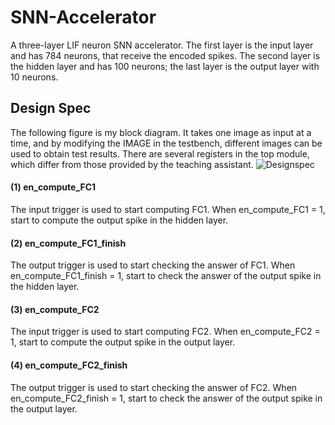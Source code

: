 # SNN-Accelerator
A three-layer LIF neuron SNN accelerator. 
The first layer is the input layer and has 784 neurons, that receive the encoded spikes. The second layer is the hidden layer and has 100 neurons; the last layer is the output layer with 10 neurons.

## Design Spec
The following figure is my block diagram. It takes one image as input at a time, and by modifying the IMAGE in the testbench, different images can be used to obtain test results. There are several registers in the top module, which differ from those provided by the teaching assistant.
![Designspec]([https://www.mathworks.com/help/examples/audio_wavelet/win64/SpeakerIdentificationUsingPitchAndMFCCExample_01.png](https://github.com/hsieh672/SNN-Accelerator/blob/main/image/design%20spec.jpg)https://github.com/hsieh672/SNN-Accelerator/blob/main/image/design%20spec.jpg)  
#### (1) en_compute_FC1
The input trigger is used to start computing FC1. When en_compute_FC1 = 1, start to compute the output spike in the hidden layer.
#### (2) en_compute_FC1_finish
The output trigger is used to start checking the answer of FC1. When en_compute_FC1_finish = 1, start to check the answer of the output spike in the hidden layer.
#### (3) en_compute_FC2
The input trigger is used to start computing FC2. When en_compute_FC2 = 1, start to compute the output spike in the output layer.
#### (4) en_compute_FC2_finish
The output trigger is used to start checking the answer of FC2. When en_compute_FC2_finish = 1, start to check the answer of the output spike in the output layer.


